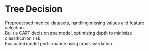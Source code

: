 # Tree Decision
Preprocessed medical datasets, handling missing values and feature selection. \
Built a CART decision tree model, optimizing depth to minimize classification risk. \
Evaluated model performance using cross-validation.
